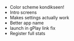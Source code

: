 - Color scheme kondikseen!
- Intro screens
- Makes settings actually work
- Better app name
- launch in gPlay link fix
- Register full stats